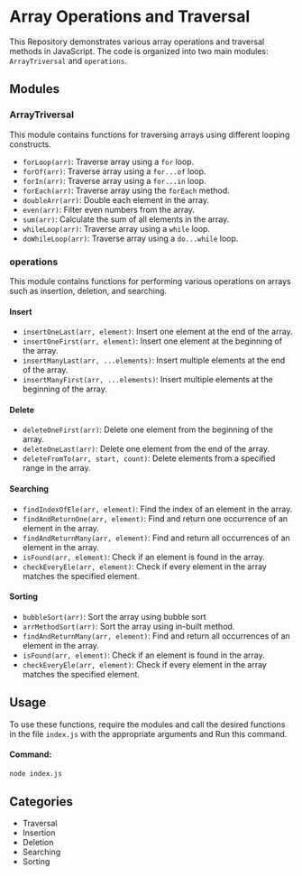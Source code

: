# Array Operations and Traversal

This Repository demonstrates various array operations and traversal methods in JavaScript. The code is organized into two main modules: `ArrayTriversal` and `operations`.

## Modules

### ArrayTriversal

This module contains functions for traversing arrays using different looping constructs.

- `forLoop(arr)`: Traverse array using a `for` loop.
- `forOf(arr)`: Traverse array using a `for...of` loop.
- `forIn(arr)`: Traverse array using a `for...in` loop.
- `forEach(arr)`: Traverse array using the `forEach` method.
- `doubleArr(arr)`: Double each element in the array.
- `even(arr)`: Filter even numbers from the array.
- `sum(arr)`: Calculate the sum of all elements in the array.
- `whileLoop(arr)`: Traverse array using a `while` loop.
- `doWhileLoop(arr)`: Traverse array using a `do...while` loop.

### operations

This module contains functions for performing various operations on arrays such as insertion, deletion, and searching.

#### Insert

- `insertOneLast(arr, element)`: Insert one element at the end of the array.
- `insertOneFirst(arr, element)`: Insert one element at the beginning of the array.
- `insertManyLast(arr, ...elements)`: Insert multiple elements at the end of the array.
- `insertManyFirst(arr, ...elements)`: Insert multiple elements at the beginning of the array.

#### Delete

- `deleteOneFirst(arr)`: Delete one element from the beginning of the array.
- `deleteOneLast(arr)`: Delete one element from the end of the array.
- `deleteFromTo(arr, start, count)`: Delete elements from a specified range in the array.

#### Searching

- `findIndexOfEle(arr, element)`: Find the index of an element in the array.
- `findAndReturnOne(arr, element)`: Find and return one occurrence of an element in the array.
- `findAndReturnMany(arr, element)`: Find and return all occurrences of an element in the array.
- `isFound(arr, element)`: Check if an element is found in the array.
- `checkEveryEle(arr, element)`: Check if every element in the array matches the specified element.

#### Sorting

- `bubbleSort(arr)`: Sort the array using bubble sort
- `arrMethodSort(arr)`: Sort the array using in-built method. 
- `findAndReturnMany(arr, element)`: Find and return all occurrences of an element in the array.
- `isFound(arr, element)`: Check if an element is found in the array.
- `checkEveryEle(arr, element)`: Check if every element in the array matches the specified element.

## Usage

To use these functions, require the modules and call the desired functions in the file `index.js` with the appropriate arguments and Run this command. 

#### Command:
```bash
node index.js
``` 

## Categories

- Traversal
- Insertion
- Deletion
- Searching
- Sorting